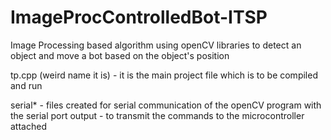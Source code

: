 # ImageProcControlledBot-ITSP
Image Processing based algorithm using openCV libraries to detect an object and move a bot based on the object's position

tp.cpp (weird name it is) - it is the main project file which is to be compiled and run

serial* - files created for serial communication of the openCV program with the serial port output - to transmit the           commands to the microcontroller attached
